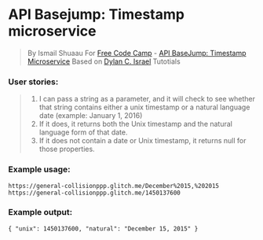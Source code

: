 # API Basejump: Timestamp microservice
> By Ismail Shuaau
> For [Free Code Camp](https://www.freecodecamp.org) - [API BaseJump: Timestamp Microservice](https://timestamp-ms.herokuapp.com/)
> Based on [Dylan C. Israel](https://www.youtube.com/CodingTutorials360) Tutotials

### User stories:
> 1) I can pass a string as a parameter, and it will check to see whether that string contains either a unix timestamp or a natural language date (example: January 1, 2016)
> 2) If it does, it returns both the Unix timestamp and the natural language form of that date.
> 3) If it does not contain a date or Unix timestamp, it returns null for those properties.

### Example usage:
```
https://general-collisionppp.glitch.me/December%2015,%202015
https://general-collisionppp.glitch.me/1450137600
```
### Example output:
```
{ "unix": 1450137600, "natural": "December 15, 2015" }
```